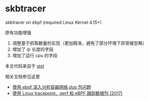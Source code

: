 # skbtracer

skbtracer on  ebpf (required Linux Kernel 4.15+)

原有功能增强
1. 调整基于抓取数量的实现（更加精准，避免了部分环境下异常被忽略）
2. 增加了 ip 长度的字段
3. 增加了运行 cpu 的字段

本文代码来自于 [gist](https://gist.github.com/chendotjs/194768c411f15ecfec11e7235c435fa0
)

相关文档参见这里 
* [使用 ebpf 深入分析容器网络 dup 包问题](https://blog.csdn.net/alex_yangchuansheng/article/details/104058072)
* [使用 Linux tracepoint、perf 和 eBPF 跟踪数据包 (2017)](https://github.com/DavadDi/bpf_study/blob/master/trace-packet-with-tracepoint-perf-ebpf/index_zh.md)
